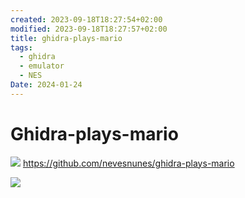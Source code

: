 ```yaml
---
created: 2023-09-18T18:27:54+02:00
modified: 2023-09-18T18:27:57+02:00
title: ghidra-plays-mario
tags:
  - ghidra
  - emulator
  - NES
Date: 2024-01-24
---
```


# Ghidra-plays-mario


![](20240124093601ghidraMario.png)
https://github.com/nevesnunes/ghidra-plays-mario

![](https://github.com/nevesnunes/ghidra-plays-mario/raw/master/imgs/nestest2.png)